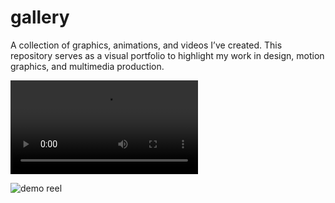 # gallery
A collection of graphics, animations, and videos I’ve created. This repository serves as a visual portfolio to highlight my work in design, motion graphics, and multimedia production.


![demo reel](./media/demo_reel.mp4)


![demo reel](https://github.com/user-attachments/assets/aac48a16-2c95-483b-ad17-d3f61de57632)


